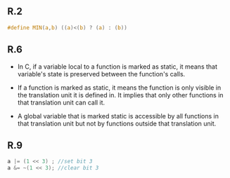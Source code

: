 <!-- Each chapter in the book ends with an interview question followed by the analysis of what an
interviewer would look for in an answer. Choose two of the following questions to answer.
● I.3: What is an ISR?
● I.5: Why do we use the keyword volatile? (Also R.8)
● R.6. What are the uses of the keyword static?
● R.2 Write the ‘standard’ MIN macro. That is, a macro that takes two arguments and
returns the smaller of the two arguments.
● I.12: Is it possible for a variable to be both volatile and const?
● I.15: What is a reentrant function?
● I.16: What kind of loop is better: Count up from zero or count down to zero? Why?
● R.9: Given an integer variable a, write two code fragments. The first should set bit 3 of a.
The second should clear bit 3 of a. In both cases, the other bits should be unmodified.
● R.10: On a certain project it is required to set an integer variable at the absolute address
0x67a9 to the value 0xaa55. Write code to accomplish this task.
● I.20: What are the reasons for segmentation faults in embedded C? How do you avoid
these errors?
● I.31: When does a memory leak occur? What are the ways of avoiding it?
● R.14: What are the problems with dynamic memory allocation in embedded systems?
Answers for the I.x ones are here, answers for the R.x ones are here.
Note: this is intended to be a relatively short assignment to give you time to work on your final
project.
Please note in Discord which questions you chose and how close to a correct answer you got
(right train of thought, syntax, completely different). Be ready to talk about your question in
discussion in Live Class. -->



## R.2
```c
#define MIN(a,b) ((a)<(b) ? (a) : (b))
```

## R.6
- In C, if a variable local to a function is marked as static, it means that variable's state is preserved between the function's calls.

- If a function is marked as static, it means the function is only visible in the translation unit it is defined in. It implies that only other functions in that translation unit can call it.

- A global variable that is marked static is accessible by all functions in that translation unit but not by functions outside that translation unit.

## R.9
```c
a |= (1 << 3) ; //set bit 3
a &= ~(1 << 3); //clear bit 3

```
